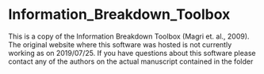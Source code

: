 # Information_Breakdown_Toolbox
This is a copy of the Information Breakdown Toolbox (Magri et. al., 2009). 
The original website where this software was hosted is not currently working as on
2019/07/25. If you have questions about this software please contact any of the 
authors on the actual manuscript contained in the folder
